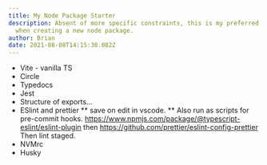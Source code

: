 ```yaml
---
title: My Node Package Starter
description: Absent of more specific constraints, this is my preferred setup
  when creating a new node package.
author: Brian
date: 2021-08-08T14:15:30.082Z
---
```

* Vite - vanilla TS
* Circle
* Typedocs
* Jest
* Structure of exports...
* ESlint and prettier
** save on edit in vscode.
** Also run as scripts for pre-commit hooks. https://www.npmjs.com/package/@typescript-eslint/eslint-plugin then https://github.com/prettier/eslint-config-prettier Then lint staged. 
* NVMrc
* Husky
